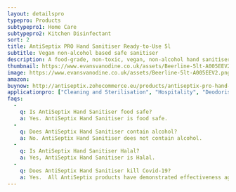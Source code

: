 ```yaml
---
layout: detailspro
typepro: Products
subtypepro1: Home Care
subtypepro2: Kitchen Disinfectant
sort: 2
title: AntiSeptix PRO Hand Sanitiser Ready-to-Use 5l
subtitle: Vegan non-alcohol based safe sanitiser
description: A food-grade, non-toxic, vegan, non-alcohol hand sanitiser which kills 99.9% of bacteria, fungus and viruses, including E.coli, salmonella, coronavirus, poliovirus, norovirus and flu while leaving no chemical or alcohol residue.
thumbnail: https://www.evansvanodine.co.uk/assets/Beerline-5lt-A005EEV2.png
image: https://www.evansvanodine.co.uk/assets/Beerline-5lt-A005EEV2.png
amazon: 
buynow: http://antiseptix.zohocommerce.eu/products/antiseptix-pro-hand-sanitiser-ready-to-use-5l/354940000000048110
applicationpro: ["Cleaning and Sterilisation", "Hospitality", "Deodorising", "Water Treatment"]
faqs:
  -
    q: Is AntiSeptix Hand Sanitiser food safe?
    a: Yes. AntiSeptix Hand Sanitiser is food safe.
  -
    q: Does AntiSeptix Hand Sanitiser contain alcohol?
    a: No. AntiSeptix Hand Sanitiser does not contain alcohol.
  -
    q: Is AntiSeptix Hand Sanitiser Halal?
    a: Yes, AntiSeptix Hand Sanitiser is Halal.
  -
    q: Does AntiSeptix Hand Sanitiser kill Covid-19? 
    a: Yes.  All AntiSeptix products have demonstrated effectiveness against the Covid-19 virus (SARS-CoV-2) when used in accordance with the directions for use.
---
```


